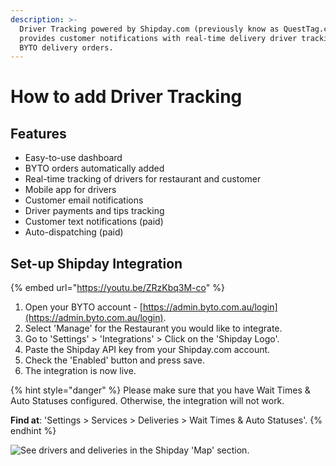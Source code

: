 ```yaml
---
description: >-
  Driver Tracking powered by Shipday.com (previously know as QuestTag.com)
  provides customer notifications with real-time delivery driver tracking for
  BYTO delivery orders.
---
```


# How to add Driver Tracking

## Features

* Easy-to-use dashboard
* BYTO orders automatically added
* Real-time tracking of drivers for restaurant and customer
* Mobile app for drivers
* Customer email notifications
* Driver payments and tips tracking
* Customer text notifications \(paid\)
* Auto-dispatching \(paid\)

## Set-up Shipday Integration

{% embed url="https://youtu.be/ZRzKbq3M-co" %}

1. Open your BYTO account - [https://admin.byto.com.au/login](https://admin.byto.com.au/login).
2. Select 'Manage' for the Restaurant you would like to integrate.
3. Go to 'Settings' &gt; 'Integrations' &gt; Click on the 'Shipday Logo'.
4. Paste the Shipday API key from your Shipday.com account.
5. Check the 'Enabled' button and press save.
6. The integration is now live.

{% hint style="danger" %}
Please make sure that you have Wait Times & Auto Statuses configured.  Otherwise, the integration will not work.

**Find at**: 'Settings &gt; Services &gt; Deliveries &gt; Wait Times & Auto Statuses'.
{% endhint %}

![See drivers and deliveries in the Shipday &apos;Map&apos; section.](../.gitbook/assets/screen-shot-2020-08-29-at-8.20.24-pm.png)

## 



